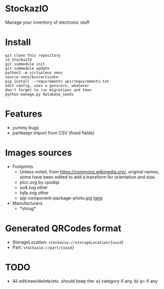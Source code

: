 # StockazIO

Manage your inventory of electronic stuff

# Install

```
git clone this repository
cd StockazIO
git submodule init
git submodule update
python3 -m virtualenv venv
source venv/bin/activate
pip install --requirements api/requirements.txt
edit config, uses a gunicorn, whatever
don't forget to run migrations and then
python manage.py database_seeds
```

# Features

- yummy bugs
- partkeepr import from CSV (fixed fields)

# Images sources
- Footprints
    - Unless noted, from https://commons.wikimedia.org/, original names, some have been edited to add a transform for orientation and size.
    - plcc.svg by cpsdqs
    - so8.svg other
    - tqfp.svg other
    - qip-component-package-photo.jpg [here](https://blog.mbedded.ninja/pcb-design/component-packages/qip-component-package/#&gid=1&pid=1)
- Manufacturers
    - \*shrug*

# Generated QRCodes format
- StorageLocation: `stockazio://storageLocation/{uuid}`
- Part: `stockazio://part/{uuid}`

# TODO
- All edit/new/delete/etc. should keep the: a) category if any, b) q= if any

